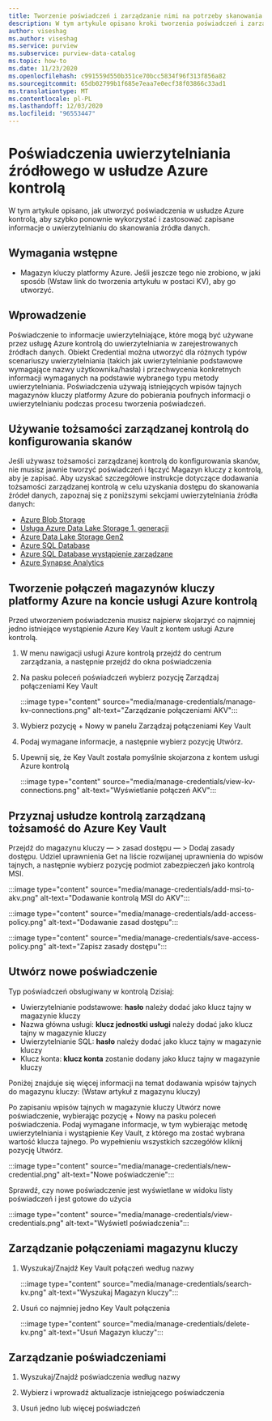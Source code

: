 ```yaml
---
title: Tworzenie poświadczeń i zarządzanie nimi na potrzeby skanowania
description: W tym artykule opisano kroki tworzenia poświadczeń i zarządzania nimi w usłudze Azure kontrolą.
author: viseshag
ms.author: viseshag
ms.service: purview
ms.subservice: purview-data-catalog
ms.topic: how-to
ms.date: 11/23/2020
ms.openlocfilehash: c991559d550b351ce70bcc5834f96f313f856a82
ms.sourcegitcommit: 65db02799b1f685e7eaa7e0ecf38f03866c33ad1
ms.translationtype: MT
ms.contentlocale: pl-PL
ms.lasthandoff: 12/03/2020
ms.locfileid: "96553447"
---
```

# <a name="credentials-for-source-authentication-in-azure-purview"></a>Poświadczenia uwierzytelniania źródłowego w usłudze Azure kontrolą

W tym artykule opisano, jak utworzyć poświadczenia w usłudze Azure kontrolą, aby szybko ponownie wykorzystać i zastosować zapisane informacje o uwierzytelnianiu do skanowania źródła danych.

## <a name="prerequisites"></a>Wymagania wstępne

* Magazyn kluczy platformy Azure. Jeśli jeszcze tego nie zrobiono, w jaki sposób (Wstaw link do tworzenia artykułu w postaci KV), aby go utworzyć.

## <a name="introduction"></a>Wprowadzenie
Poświadczenie to informacje uwierzytelniające, które mogą być używane przez usługę Azure kontrolą do uwierzytelniania w zarejestrowanych źródłach danych. Obiekt Credential można utworzyć dla różnych typów scenariuszy uwierzytelniania (takich jak uwierzytelnianie podstawowe wymagające nazwy użytkownika/hasła) i przechwycenia konkretnych informacji wymaganych na podstawie wybranego typu metody uwierzytelniania. Poświadczenia używają istniejących wpisów tajnych magazynów kluczy platformy Azure do pobierania poufnych informacji o uwierzytelnianiu podczas procesu tworzenia poświadczeń.

## <a name="using-purview-managed-identity-to-set-up-scans"></a>Używanie tożsamości zarządzanej kontrolą do konfigurowania skanów
Jeśli używasz tożsamości zarządzanej kontrolą do konfigurowania skanów, nie musisz jawnie tworzyć poświadczeń i łączyć Magazyn kluczy z kontrolą, aby je zapisać. Aby uzyskać szczegółowe instrukcje dotyczące dodawania tożsamości zarządzanej kontrolą w celu uzyskania dostępu do skanowania źródeł danych, zapoznaj się z poniższymi sekcjami uwierzytelniania źródła danych:

- [Azure Blob Storage](register-scan-azure-blob-storage-source.md#setting-up-authentication-for-a-scan)
- [Usługa Azure Data Lake Storage 1. generacji](register-scan-adls-gen1.md#setting-up-authentication-for-a-scan)
- [Azure Data Lake Storage Gen2](register-scan-adls-gen2.md#setting-up-authentication-for-a-scan)
- [Azure SQL Database](register-scan-azure-sql-database.md)
- [Azure SQL Database wystąpienie zarządzane](register-scan-azure-sql-database-managed-instance.md#setting-up-authentication-for-a-scan)
- [Azure Synapse Analytics](register-scan-azure-synapse-analytics.md#setting-up-authentication-for-a-scan)

## <a name="create-azure-key-vaults-connections-in-your-azure-purview-account"></a>Tworzenie połączeń magazynów kluczy platformy Azure na koncie usługi Azure kontrolą

Przed utworzeniem poświadczenia musisz najpierw skojarzyć co najmniej jedno istniejące wystąpienie Azure Key Vault z kontem usługi Azure kontrolą.

1. W menu nawigacji usługi Azure kontrolą przejdź do centrum zarządzania, a następnie przejdź do okna poświadczenia

2. Na pasku poleceń poświadczeń wybierz pozycję Zarządzaj połączeniami Key Vault

    :::image type="content" source="media/manage-credentials/manage-kv-connections.png" alt-text="Zarządzanie połączeniami AKV":::

3. Wybierz pozycję + Nowy w panelu Zarządzaj połączeniami Key Vault 

4. Podaj wymagane informacje, a następnie wybierz pozycję Utwórz.

5. Upewnij się, że Key Vault została pomyślnie skojarzona z kontem usługi Azure kontrolą

    :::image type="content" source="media/manage-credentials/view-kv-connections.png" alt-text="Wyświetlanie połączeń AKV":::

## <a name="grant-the-purview-managed-identity-access-to-your-azure-key-vault"></a>Przyznaj usłudze kontrolą zarządzaną tożsamość do Azure Key Vault

Przejdź do magazynu kluczy — > zasad dostępu — > Dodaj zasady dostępu. Udziel uprawnienia Get na liście rozwijanej uprawnienia do wpisów tajnych, a następnie wybierz pozycję podmiot zabezpieczeń jako kontrolą MSI. 

:::image type="content" source="media/manage-credentials/add-msi-to-akv.png" alt-text="Dodawanie kontrolą MSI do AKV":::


:::image type="content" source="media/manage-credentials/add-access-policy.png" alt-text="Dodawanie zasad dostępu":::


:::image type="content" source="media/manage-credentials/save-access-policy.png" alt-text="Zapisz zasady dostępu":::

## <a name="create-a-new-credential"></a>Utwórz nowe poświadczenie

Typ poświadczeń obsługiwany w kontrolą Dzisiaj:
* Uwierzytelnianie podstawowe: **hasło** należy dodać jako klucz tajny w magazynie kluczy
* Nazwa główna usługi: **klucz jednostki usługi** należy dodać jako klucz tajny w magazynie kluczy 
* Uwierzytelnianie SQL: **hasło** należy dodać jako klucz tajny w magazynie kluczy
* Klucz konta: **klucz konta** zostanie dodany jako klucz tajny w magazynie kluczy

Poniżej znajduje się więcej informacji na temat dodawania wpisów tajnych do magazynu kluczy: (Wstaw artykuł z magazynu kluczy)

Po zapisaniu wpisów tajnych w magazynie kluczy Utwórz nowe poświadczenie, wybierając pozycję + Nowy na pasku poleceń poświadczenia. Podaj wymagane informacje, w tym wybierając metodę uwierzytelniania i wystąpienie Key Vault, z którego ma zostać wybrana wartość klucza tajnego. Po wypełnieniu wszystkich szczegółów kliknij pozycję Utwórz.

:::image type="content" source="media/manage-credentials/new-credential.png" alt-text="Nowe poświadczenie":::

Sprawdź, czy nowe poświadczenie jest wyświetlane w widoku listy poświadczeń i jest gotowe do użycia

:::image type="content" source="media/manage-credentials/view-credentials.png" alt-text="Wyświetl poświadczenia":::

## <a name="manage-your-key-vault-connections"></a>Zarządzanie połączeniami magazynu kluczy

1. Wyszukaj/Znajdź Key Vault połączeń według nazwy

    :::image type="content" source="media/manage-credentials/search-kv.png" alt-text="Wyszukaj Magazyn kluczy":::

1. Usuń co najmniej jedno Key Vault połączenia
 
    :::image type="content" source="media/manage-credentials/delete-kv.png" alt-text="Usuń Magazyn kluczy":::

## <a name="manage-your-credentials"></a>Zarządzanie poświadczeniami

1. Wyszukaj/Znajdź poświadczenia według nazwy
  
2. Wybierz i wprowadź aktualizacje istniejącego poświadczenia

3. Usuń jedno lub więcej poświadczeń